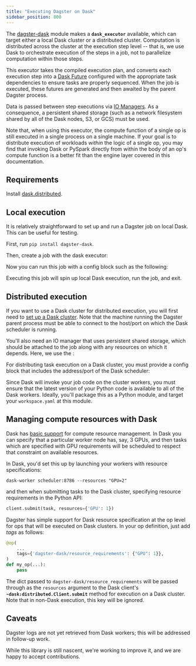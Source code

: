 ```yaml
---
title: "Executing Dagster on Dask"
sidebar_position: 800
---
```


The [dagster-dask](https://github.com/dagster-io/dagster/tree/master/python_modules/libraries/dagster-dask) module makes a **`dask_executor`** available, which can target either a local Dask cluster or a distributed cluster. Computation is distributed across the cluster at the execution step level -- that is, we use Dask to orchestrate execution of the steps in a job, not to parallelize computation within those steps.

This executor takes the compiled execution plan, and converts each execution step into a [Dask Future](https://docs.dask.org/en/latest/futures.html) configured with the appropriate task dependencies to ensure tasks are properly sequenced. When the job is executed, these futures are generated and then awaited by the parent Dagster process.

Data is passed between step executions via [IO Managers](/guides/build/io-managers/). As a consequence, a persistent shared storage (such as a network filesystem shared by all of the Dask nodes, S3, or GCS) must be used.

Note that, when using this executor, the compute function of a single op is still executed in a single process on a single machine. If your goal is to distribute execution of workloads _within_ the logic of a single op, you may find that invoking Dask or PySpark directly from within the body of an op's compute function is a better fit than the engine layer covered in this documentation.

## Requirements

Install [dask.distributed](https://distributed.readthedocs.io/en/latest/install.html).

## Local execution

It is relatively straightforward to set up and run a Dagster job on local Dask. This can be useful for testing.

First, run `pip install dagster-dask`.

Then, create a job with the dask executor:

<CodeExample path="docs_snippets/docs_snippets/deploying/dask_hello_world.py" startAfter="start_local_job_marker" endBefore="end_local_job_marker" />

Now you can run this job with a config block such as the following:

<CodeExample path="docs_snippets/docs_snippets/deploying/dask_hello_world.yaml" />

Executing this job will spin up local Dask execution, run the job, and exit.

## Distributed execution

If you want to use a Dask cluster for distributed execution, you will first need to [set up a Dask cluster](https://distributed.readthedocs.io/en/latest/quickstart.html#setup-dask-distributed-the-hard-way). Note that the machine running the Dagster parent process must be able to connect to the host/port on which the Dask scheduler is running.

You'll also need an IO manager that uses persistent shared storage, which should be attached to the job along with any resources on which it depends. Here, we use the <PyObject section="libraries" module="dagster_aws" object="s3.s3_pickle_io_manager"/>:

<CodeExample path="docs_snippets/docs_snippets/deploying/dask_hello_world_distributed.py" startAfter="start_distributed_job_marker" endBefore="end_distributed_job_marker" />

For distributing task execution on a Dask cluster, you must provide a config block that includes the address/port of the Dask scheduler:

<CodeExample path="docs_snippets/docs_snippets/deploying/dask_remote.yaml" />

Since Dask will invoke your job code on the cluster workers, you must ensure that the latest version of your Python code is available to all of the Dask workers. Ideally, you'll package this as a Python module, and target your `workspace.yaml` at this module.

## Managing compute resources with Dask

Dask has [basic support](https://distributed.dask.org/en/latest/resources.html) for compute resource management. In Dask you can specify that a particular worker node has, say, 3 GPUs, and then tasks which are specified with GPU requirements will be scheduled to respect that constraint on available resources.

In Dask, you'd set this up by launching your workers with resource specifications:

```shell
dask-worker scheduler:8786 --resources "GPU=2"
```

and then when submitting tasks to the Dask cluster, specifying resource requirements in the Python API:

```python
client.submit(task, resources={'GPU': 1})
```

Dagster has simple support for Dask resource specification at the op level for ops that will be executed on Dask clusters. In your op definition, just add _tags_ as follows:

```python
@op(
    ...
    tags={'dagster-dask/resource_requirements': {"GPU": 1}},
)
def my_op(...):
    pass
```

The dict passed to `dagster-dask/resource_requirements` will be passed through as the `resources` argument to the Dask client's **`~dask:distributed.Client.submit`** method for execution on a Dask cluster. Note that in non-Dask execution, this key will be ignored.

## Caveats

Dagster logs are not yet retrieved from Dask workers; this will be addressed in follow-up work.

While this library is still nascent, we're working to improve it, and we are happy to accept contributions.

